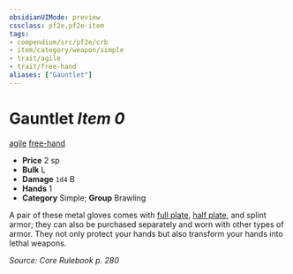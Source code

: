 ```yaml
---
obsidianUIMode: preview
cssclass: pf2e,pf2e-item
tags:
- compendium/src/pf2e/crb
- item/category/weapon/simple
- trait/agile
- trait/free-hand
aliases: ["Gauntlet"]
---
```

# Gauntlet *Item 0*  
[agile](rules/traits/agile.md "Agile Weapon Trait")  [free-hand](rules/traits/free-hand.md "Free-Hand Weapon Trait")  

- **Price** 2 sp
- **Bulk** L
- **Damage** `1d4` B
- **Hands** 1
- **Category** Simple; **Group** Brawling 

A pair of these metal gloves comes with [full plate](compendium/equipment/items/full-plate.md), [half plate](compendium/equipment/items/half-plate.md), and splint armor; they can also be purchased separately and worn with other types of armor. They not only protect your hands but also transform your hands into lethal weapons.

*Source: Core Rulebook p. 280*